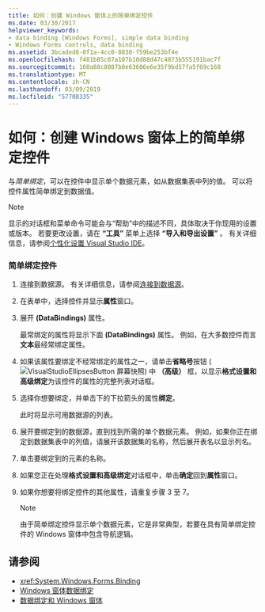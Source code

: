 ```yaml
---
title: 如何：创建 Windows 窗体上的简单绑定控件
ms.date: 03/30/2017
helpviewer_keywords:
- data binding [Windows Forms], simple data binding
- Windows Forms controls, data binding
ms.assetid: 3bcaded8-0f1a-4cc0-8830-f59be253bf4e
ms.openlocfilehash: f481b85c07a107b10d88d47c4873b555191bac7f
ms.sourcegitcommit: 160a88c8087b0e63606e6e35f9bd57fa5f69c168
ms.translationtype: MT
ms.contentlocale: zh-CN
ms.lasthandoff: 03/09/2019
ms.locfileid: "57708335"
---
```

# <a name="how-to-create-a-simple-bound-control-on-a-windows-form"></a>如何：创建 Windows 窗体上的简单绑定控件
与*简单绑定*，可以在控件中显示单个数据元素，如从数据集表中列的值。 可以将控件属性简单绑定到数据值。  
  
> [!NOTE]
>  显示的对话框和菜单命令可能会与“帮助”中的描述不同，具体取决于你现用的设置或版本。 若要更改设置，请在 **“工具”** 菜单上选择 **“导入和导出设置”** 。 有关详细信息，请参阅[个性化设置 Visual Studio IDE](/visualstudio/ide/personalizing-the-visual-studio-ide)。  
  
### <a name="to-simple-bind-a-control"></a>简单绑定控件  
  
1.  连接到数据源。 有关详细信息，请参阅[连接到数据源](../data/adonet/connecting-to-a-data-source.md)。  
  
2.  在表单中，选择控件并显示**属性**窗口。  
  
3.  展开 **(DataBindings)** 属性。  
  
     最常绑定的属性将显示下面 **(DataBindings)** 属性。 例如，在大多数控件而言**文本**最经常绑定属性。  
  
4.  如果该属性要绑定不经常绑定的属性之一，请单击**省略号**按钮 (![VisualStudioEllipsesButton 屏幕快照](./media/vbellipsesbutton.png "vbEllipsesButton")) 中 **（高级）** 框，以显示**格式设置和高级绑定**为该控件的属性的完整列表对话框。  
  
5.  选择你想要绑定，并单击下的下拉箭头的属性**绑定**。  
  
     此时将显示可用数据源的列表。  
  
6.  展开要绑定到的数据源，直到找到所需的单个数据元素。 例如，如果你正在绑定到数据集表中的列值，请展开该数据集的名称，然后展开表名以显示列名。  
  
7.  单击要绑定到的元素的名称。  
  
8.  如果您正在处理**格式设置和高级绑定**对话框中，单击**确定**回到**属性**窗口。  
  
9. 如果你想要将绑定控件的其他属性，请重复步骤 3 至 7。  
  
    > [!NOTE]
    >  由于简单绑定控件显示单个数据元素，它是非常典型，若要在具有简单绑定控件的 Windows 窗体中包含导航逻辑。  
  
## <a name="see-also"></a>请参阅
- <xref:System.Windows.Forms.Binding>
- [Windows 窗体数据绑定](windows-forms-data-binding.md)
- [数据绑定和 Windows 窗体](data-binding-and-windows-forms.md)
